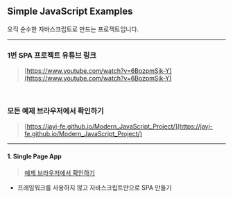 ## Simple JavaScript Examples

오직 순수한 자바스크립트로 만드는 프로젝트입니다.<br>

<hr>

### 1번 SPA 프로젝트 유튜브 링크
> [https://www.youtube.com/watch?v=6BozpmSjk-Y](https://www.youtube.com/watch?v=6BozpmSjk-Y)

<br>

### 모든 예제 브라우저에서 확인하기
> [https://jayj-fe.github.io/Modern_JavaScript_Project/](https://jayj-fe.github.io/Modern_JavaScript_Project/)

<hr>

#### 1. Single Page App
> [예제 브라우저에서 확인하기](https://jayj-fe.github.io/Modern_JavaScript_Project/?Javascript_SPA/frontend)

- 프레임워크를 사용하지 않고 자바스크립트만으로 SPA 만들기

<br>
